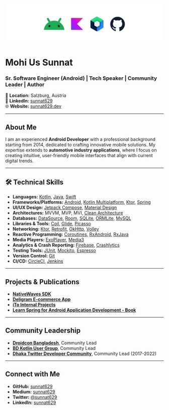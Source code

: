 ![cover](cover.jpeg)

# Mohi Us Sunnat

### Sr. Software Engineer (Android) | Tech Speaker | Community Leader | Author

📍 **Location:** Salzburg, Austria  
🔗 **LinkedIn:** [sunnat629](https://www.linkedin.com/in/sunnat629)  
🌐 **Website:** [sunnat629.dev](https://sunnat629.dev)

---

## About Me

I am an experienced **Android Developer** with a professional background starting from 2014, dedicated to crafting innovative mobile solutions. My expertise extends to **automotive industry applications**, where I focus on creating intuitive, user-friendly mobile interfaces that align with current digital trends.

---

## 🛠 Technical Skills

- **Languages:** [Kotlin](https://kotlinlang.org/), [Java](https://www.java.com/), [Swift](https://swift.org/)
- **Frameworks/Platforms:** [Android](https://developer.android.com/), [Kotlin Multiplatform](https://kotlinlang.org/docs/multiplatform.html), [Ktor](https://ktor.io/), [Spring](https://spring.io/)
- **UI/UX Design:** [Jetpack Compose](https://developer.android.com/jetpack/compose), [Material Design](https://material.io/)
- **Architectures:** MVVM, MVP, MVI, [Clean Architecture](https://8thlight.com/blog/uncle-bob/2012/08/13/the-clean-architecture.html)
- **Databases:** [DataSource](https://developer.android.com/jetpack/androidx/releases/lifecycle#declaring_dependencies), [Room](https://developer.android.com/training/data-storage/room), [SQLite](https://sqlite.org/index.html), [ORMLite](http://ormlite.com/), [MySQL](https://www.mysql.com/)
- **Libraries & Tools:** [Coil](https://coil-kt.github.io/coil/), [Glide](https://bumptech.github.io/glide/), [Picasso](https://square.github.io/picasso/)
- **Networking:** [Ktor](https://ktor.io/), [Retrofit](https://square.github.io/retrofit/), [OkHttp](https://square.github.io/okhttp/), [Volley](https://developer.android.com/training/volley)
- **Reactive Programming:** [Coroutines](https://kotlinlang.org/docs/coroutines-guide.html), [RxAndroid](https://github.com/ReactiveX/RxAndroid), [RxJava](https://github.com/ReactiveX/RxJava)
- **Media Players:** [ExoPlayer](https://exoplayer.dev/), [Media3](https://exoplayer.dev/media3/)
- **Analytics & Crash Reporting:** [Firebase](https://firebase.google.com/), [Crashlytics](https://firebase.google.com/products/crashlytics)
- **Testing Tools:** [JUnit](https://junit.org/junit5/), [Mockito](https://site.mockito.org/), [Espresso](https://developer.android.com/training/testing/espresso)
- **Version Control:** [Git](https://git-scm.com/)
- **CI/CD:** [CircleCI](https://circleci.com/), [Jenkins](https://www.jenkins.io/)

---

## Projects & Publications

- **[NativeWaves SDK](http://nativewaves.com/)**
- **[Deligram E-commerce App](https://play.google.com/store/apps/dev?id=8596383257146664531)**
- **[iTo Internal Projects](https://www.ito.lt/)**
- **[Learn Spring for Android Application Development - Book](https://www.packtpub.com/product/learn-spring-for-android-application-development/)**

---

## Community Leadership

- **[Droidcon Bangladesh](https://www.droidcon.com/)**, Community Lead
- **[BD Kotlin User Group](https://www.facebook.com/groups/bdkug/)**, Community Lead
- **[Dhaka Twitter Developer Community](https://www.facebook.com/groups/TDevDHK/)**, Community Lead (2017-2022)

---

## Connect with Me

- **GitHub:** [sunnat629](https://github.com/sunnat629)
- **Medium:** [sunnat629](https://medium.com/@sunnat629)
- **Twitter:** [@sunnat629](https://twitter.com/sunnat629)
- **LinkedIn:** [sunnat629](https://www.linkedin.com/in/sunnat629)
